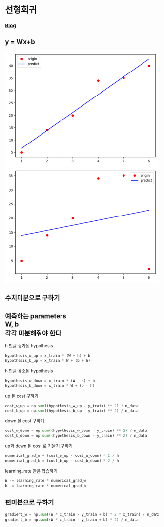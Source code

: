 # 선형회귀

### [Blog](https://shsongs.github.io/Linear-Regression-%EA%B5%AC%ED%98%84/)  
## y = Wx+b

![Linear](imgs/Linearregression.png)
![IncorrectlyLinear](imgs/IncorrectlylabeledData.png)
## 수치미분으로 구하기

예측하는 parameters  
W, b  
각각 미분해줘야 한다   
-------------------------------------


h 만큼 증가된 hypothesis
```python
hypothesis_w_up = x_train * (W + h) + b
hypothesis_b_up = x_train * W + (b + h)
```

h 만큼 감소된 hypothesis
```python
hypothesis_w_down = x_train * (W - h) + b
hypothesis_b_down = x_train * W + (b - h)
```

up 된 cost 구하기
```python
cost_w_up = np.sum((hypothesis_w_up - y_train) ** 2) / n_data
cost_b_up = np.sum((hypothesis_b_up - y_train) ** 2) / n_data
```

down 된 cost 구하기
```python
cost_w_down = np.sum((hypothesis_w_down - y_train) ** 2) / n_data
cost_b_down = np.sum((hypothesis_b_down - y_train) ** 2) / n_data
```

up과 down 된 cost 로 기울기 구하기
```python
numerical_grad_w = (cost_w_up - cost_w_down) * 2 / h
numerical_grad_b = (cost_b_up - cost_b_down) * 2 / h
```

learning_rate 만큼 학습하기
```python
W -= learning_rate * numerical_grad_w
b -= learning_rate * numerical_grad_b
```

## 편미분으로 구하기

```python
gradient_w = np.sum((W * x_train - y_train + b) * 2 * x_train) / n_data
gradient_b = np.sum((W * x_train - y_train + b) * 2) / n_data
```
